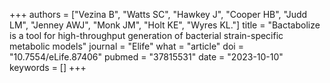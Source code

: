 +++
authors = ["Vezina B", "Watts SC", "Hawkey J", "Cooper HB", "Judd LM", "Jenney AWJ", "Monk JM", "Holt KE", "Wyres KL."]
title = "Bactabolize is a tool for high-throughput generation of bacterial strain-specific metabolic models"
journal = "Elife"
what = "article"
doi = "10.7554/eLife.87406"
pubmed = "37815531"
date = "2023-10-10"
keywords = []
+++

